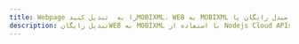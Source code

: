 ---title: Webpage را به  تبدیل کنیدMOBIXML، WEB به MOBIXML مبدل رایگان یا Nodejs SDKdescription: تبدیل رایگانWEB به MOBIXML با استفاده از Nodejs Cloud APIs & SDK همچنین اسناد PDF را در Cloud ایجاد، ویرایش و رندر کنید.---